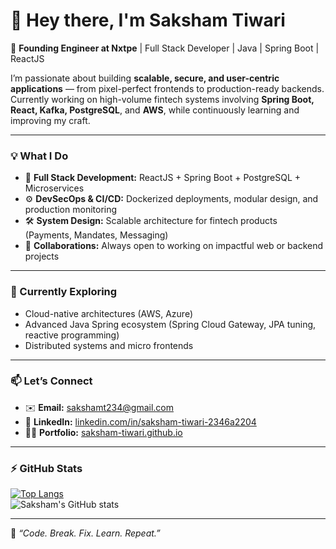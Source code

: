 # 👋 Hey there, I'm Saksham Tiwari

🚀 **Founding Engineer at Nxtpe** | Full Stack Developer | Java | Spring Boot | ReactJS  

I’m passionate about building **scalable, secure, and user-centric applications** — from pixel-perfect frontends to production-ready backends.  
Currently working on high-volume fintech systems involving **Spring Boot, React, Kafka, PostgreSQL**, and **AWS**, while continuously learning and improving my craft.

---

### 💡 What I Do
- 🧩 **Full Stack Development:** ReactJS + Spring Boot + PostgreSQL + Microservices  
- ⚙️ **DevSecOps & CI/CD:** Dockerized deployments, modular design, and production monitoring  
- 🛠 **System Design:** Scalable architecture for fintech products (Payments, Mandates, Messaging)  
- 💬 **Collaborations:** Always open to working on impactful web or backend projects  

---

### 🌱 Currently Exploring
- Cloud-native architectures (AWS, Azure)  
- Advanced Java Spring ecosystem (Spring Cloud Gateway, JPA tuning, reactive programming)  
- Distributed systems and micro frontends  

---

### 📫 Let’s Connect
- ✉️ **Email:** [sakshamt234@gmail.com](mailto:sakshamt234@gmail.com)  
- 💼 **LinkedIn:** [linkedin.com/in/saksham-tiwari-2346a2204](https://www.linkedin.com/in/saksham-tiwari-2346a2204)  
- 🧑‍💻 **Portfolio:** [saksham-tiwari.github.io](https://saksham-tiwari.github.io)  

---

### ⚡ GitHub Stats
[![Top Langs](https://github-readme-stats.vercel.app/api/top-langs/?username=saksham-tiwari&layout=compact&theme=radical)](https://github.com/saksham-tiwari/github-readme-stats)  
![Saksham's GitHub stats](https://github-readme-stats.vercel.app/api?username=saksham-tiwari&show_icons=true&theme=radical)

---
🧠 *“Code. Break. Fix. Learn. Repeat.”*
